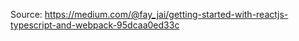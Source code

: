 Source:
https://medium.com/@fay_jai/getting-started-with-reactjs-typescript-and-webpack-95dcaa0ed33c


